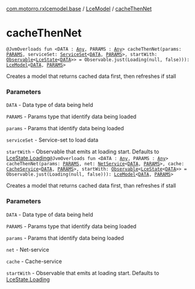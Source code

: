 [com.motorro.rxlcemodel.base](../index.md) / [LceModel](index.md) / [cacheThenNet](./cache-then-net.md)

# cacheThenNet

`@JvmOverloads fun <DATA : `[`Any`](https://kotlinlang.org/api/latest/jvm/stdlib/kotlin/-any/index.html)`, PARAMS : `[`Any`](https://kotlinlang.org/api/latest/jvm/stdlib/kotlin/-any/index.html)`> cacheThenNet(params: `[`PARAMS`](cache-then-net.md#PARAMS)`, serviceSet: `[`ServiceSet`](../../com.motorro.rxlcemodel.base.service/-service-set/index.md)`<`[`DATA`](cache-then-net.md#DATA)`, `[`PARAMS`](cache-then-net.md#PARAMS)`>, startWith: `[`Observable`](http://reactivex.io/RxJava/2.x/javadoc/io/reactivex/Observable.html)`<`[`LceState`](../-lce-state/index.md)`<`[`DATA`](cache-then-net.md#DATA)`>> = Observable.just(Loading(null, false))): `[`LceModel`](index.md)`<`[`DATA`](cache-then-net.md#DATA)`, `[`PARAMS`](cache-then-net.md#PARAMS)`>`

Creates a model that returns cached data first, then refreshes if stall

### Parameters

`DATA` - Data type of data being held

`PARAMS` - Params type that identify data being loaded

`params` - Params that identify data being loaded

`serviceSet` - Service-set to load data

`startWith` - Observable that emits at loading start. Defaults to [LceState.Loading](../-lce-state/-loading/index.md)`@JvmOverloads fun <DATA : `[`Any`](https://kotlinlang.org/api/latest/jvm/stdlib/kotlin/-any/index.html)`, PARAMS : `[`Any`](https://kotlinlang.org/api/latest/jvm/stdlib/kotlin/-any/index.html)`> cacheThenNet(params: `[`PARAMS`](cache-then-net.md#PARAMS)`, net: `[`NetService`](../../com.motorro.rxlcemodel.base.service/-net-service/index.md)`<`[`DATA`](cache-then-net.md#DATA)`, `[`PARAMS`](cache-then-net.md#PARAMS)`>, cache: `[`CacheService`](../../com.motorro.rxlcemodel.base.service/-cache-service/index.md)`<`[`DATA`](cache-then-net.md#DATA)`, `[`PARAMS`](cache-then-net.md#PARAMS)`>, startWith: `[`Observable`](http://reactivex.io/RxJava/2.x/javadoc/io/reactivex/Observable.html)`<`[`LceState`](../-lce-state/index.md)`<`[`DATA`](cache-then-net.md#DATA)`>> = Observable.just(Loading(null, false))): `[`LceModel`](index.md)`<`[`DATA`](cache-then-net.md#DATA)`, `[`PARAMS`](cache-then-net.md#PARAMS)`>`

Creates a model that returns cached data first, than refreshes if stall

### Parameters

`DATA` - Data type of data being held

`PARAMS` - Params type that identify data being loaded

`params` - Params that identify data being loaded

`net` - Net-service

`cache` - Cache-service

`startWith` - Observable that emits at loading start. Defaults to [LceState.Loading](../-lce-state/-loading/index.md)